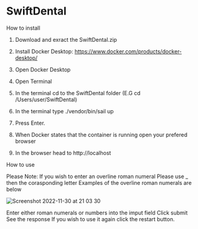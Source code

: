# SwiftDental

How to install 

1. Download and exract the SwiftDental.zip

2. Install Docker Desktop: https://www.docker.com/products/docker-desktop/

3. Open Docker Desktop 

4. Open Terminal

5. In the terminal cd to the SwiftDental folder (E.G cd /Users/user/SwiftDental)

6. In the terminal type ./vendor/bin/sail up 

7. Press Enter.

8. When Docker states that the container is running open your prefered browser

9. In the browser head to http://localhost



How to use 

Please Note: If you wish to enter an overline roman numeral
Please use _ then the corasponding letter
Examples of the overline roman numerals are below




![Screenshot 2022-11-30 at 21 03 30](https://user-images.githubusercontent.com/44707086/204907533-48b50021-3fba-4ff2-8b55-1a1cad5d92fa.jpg)


Enter either roman numerals or numbers into the imput field 
Click submit 
See the response 
If you wish to use it again click the restart button.


